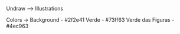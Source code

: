 Undraw --> Illustrations

Colors ->
Background - #2f2e41
Verde - #73ff63
Verde das Figuras - #4ec963
